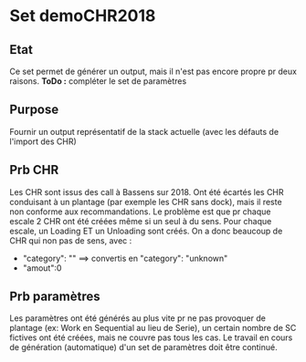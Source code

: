 # Set demoCHR2018

## Etat
Ce set permet de générer un output, mais il n'est pas encore propre pr deux raisons.
**ToDo :** compléter le set de paramètres

## Purpose
Fournir un output représentatif de la stack actuelle (avec les défauts de l'import des CHR)

## Prb CHR
Les CHR sont issus des call à Bassens sur 2018.
Ont été écartés les CHR conduisant à un plantage (par exemple les CHR sans dock), mais il reste non conforme aux recommandations.
Le problème est que pr chaque escale 2 CHR ont été créées même si un seul à du sens. Pour chaque escale, un Loading ET un Unloading sont créés. On a donc beaucoup de CHR qui non pas de sens, avec :
- "category": "" ==> convertis en "category": "unknown"
- "amout":0

## Prb paramètres
Les paramètres ont été générés au plus vite pr ne pas provoquer de plantage (ex: Work en Sequential au lieu de Serie), un certain nombre de SC fictives ont été créées, mais ne couvre pas tous les cas. Le travail en cours de génération (automatique) d'un set de paramètres doit être continué.